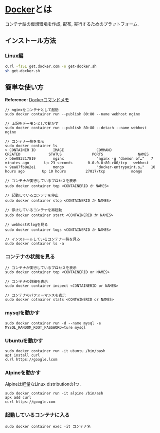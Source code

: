 # [Docker](https://www.docker.com)とは
コンテナ型の仮想環境を作成, 配布, 実行するためのプラットフォーム.

## インストール方法
### Linux編
```bash
curl -fsSL get.docker.com -o get-docker.sh
sh get-docker.sh
```

## 簡単な使い方
**Reference:** [Dockerコマンドメモ](https://qiita.com/curseoff/items/a9e64ad01d673abb6866)

```
// nginxをコンテナとして起動
sudo docker container run --publish 80:80 --name webhost nginx

// 上記をデーモンとして動かす
sudo docker container run --publish 80:80 --detach --name webhost nginx

// コンテナ一覧を表示
sudo docker container ls
> CONTAINER ID        IMAGE               COMMAND                  CREATED             STATUS              PORTS                NAMES
> b6e083217819        nginx               "nginx -g 'daemon of…"   7 minutes ago       Up 23 seconds       0.0.0.0:80->80/tcp   webhost
> 9ea87fb8e2e1        mongo               "docker-entrypoint.s…"   10 hours ago        Up 10 hours         27017/tcp            mongo

// コンテナが実行しているプロセスを表示
sudo docker container top <CONTAINERID か NAMES>

// 起動しているコンテナを停止
sudo docker container stop <CONTAINERID か NAMES>

// 停止しているコンテナを再起動
sudo docker container start <CONTAINERID か NAMES>

// webhostのlogを見る
sudo docker container logs <CONTAINERID か NAMES>

// インストールしているコンテナ一覧を見る
sudo docker container ls -a
```

### コンテナの状態を見る
```
// コンテナが実行しているプロセスを表示
sudo docker container top <CONTAINERID or NAMES>

// コンテナの詳細を表示
sudo docker container inspect <CONTAINERID or NAMES>

// コンテナのパフォーマンスを表示
sudo docker cotnainer stats <CONTAINERID or NAMES>
```

### mysqlを動かす
```
sudo docker container run -d --name mysql -e MYSQL_RANDOM_ROOT_PASSWORD=ture mysql
```

### Ubuntuを動かす
```
sudo docker container run -it ubuntu /bin/bash
apt install curl
curl https://google.lcom
```

### Alpineを動かす
Alpineは軽量なLinux distributionの1つ.
```
sudo docker container run -it alpine /bin/ash
apk add curl
curl https://google.com
```

### 起動しているコンテナに入る
```
sudo docker container exec -it コンテナ名
```
